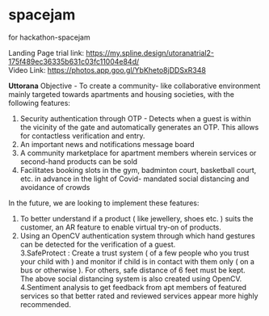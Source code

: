 # spacejam
for hackathon-spacejam

Landing Page trial link: https://my.spline.design/utoranatrial2-175f489ec36335b631c03fc11004e84d/ </br>
Video Link: https://photos.app.goo.gl/YbKheto8jDDSxR348

__Uttorana__
Objective - To create a community- like collaborative environment mainly targeted towards apartments and housing societies, with the following features:
1. Security authentication through OTP - Detects when a guest is within the  vicinity of the gate and automatically generates an OTP. This allows for contactless verification and entry.
2. An important news and notifications message board
3. A community marketplace for apartment members wherein services or second-hand products can be sold
4. Facilitates booking slots in the gym, badminton court, basketball court, etc. in advance in the light of Covid- mandated social distancing and avoidance of crowds

In the future, we are looking to implement these features:
1. To better understand if a product ( like jewellery, shoes etc. ) suits the customer, an AR feature to enable virtual try-on of products.
2. Using an OpenCV authentication system through which hand gestures can be detected for the verification of a guest.</br>
3.SafeProtect : Create a trust system ( of a few people who you trust your child with ) and monitor if child is in contact with them only ( on a bus or otherwise ). For others, safe distance of 6 feet must be kept.</br>
The above social distancing system is also created using OpenCV.</br>
4.Sentiment analysis to get feedback from apt members of featured services so that better rated and reviewed services appear more highly recommended.


